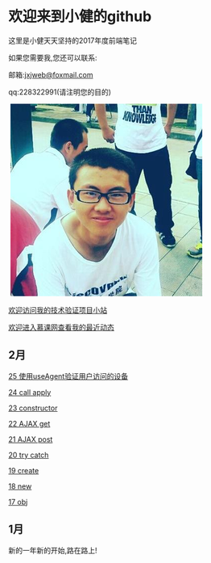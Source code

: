 # 欢迎来到小健的github

这里是小健天天坚持的2017年度前端笔记

如果您需要我,您还可以联系:

邮箱:jxjweb@foxmail.com

qq:228322991(请注明您的目的)

 ![我](me.jpg)
 
 [欢迎访问我的技术验证项目小站](http://webjxj.sc2yun.com/)
 
 [欢迎进入慕课网查看我的最近动态](http://www.imooc.com/u/2413606)
 
## 2月

 [25 使用useAgent验证用户访问的设备](zk0225.md)
 
 [24 call apply](zk0224.md)
 
 [23 constructor](zk0223.md)
 
 [22 AJAX get](zk0222.md)
 
 [21 AJAX post](zk0221.md)
 
 [20 try catch](zk0220.md)
 
 [19 create](zk0219.md)
 
 [18 new](zk0218.md)
 
 [17 obj](zk0217.md)
 
 
## 1月
 
 新的一年新的开始,路在路上!
